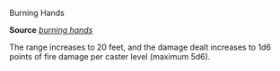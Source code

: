 Burning Hands

**Source** [_burning hands_](/pathfinderRPG/prd/spells/burningHands.html#_burning-hands)

The range increases to 20 feet, and the damage dealt increases to 1d6 points of fire damage per caster level (maximum 5d6).

